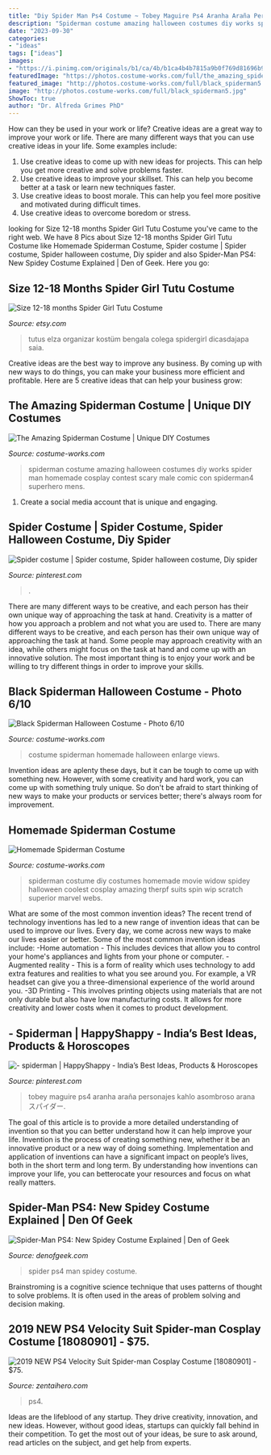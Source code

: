 ```yaml
---
title: "Diy Spider Man Ps4 Costume ~ Tobey Maguire Ps4 Aranha Araña Personajes Kahlo Asombroso Arana スパイダー"
description: "Spiderman costume amazing halloween costumes diy works spider man homemade cosplay contest scary male comic con spiderman4 superhero mens"
date: "2023-09-30"
categories:
- "ideas"
tags: ["ideas"]
images:
- "https://i.pinimg.com/originals/b1/ca/4b/b1ca4b4b7815a9b0f769d81696b9d7dd.jpg"
featuredImage: "https://photos.costume-works.com/full/the_amazing_spiderman4.jpg"
featured_image: "http://photos.costume-works.com/full/black_spiderman5.jpg"
image: "http://photos.costume-works.com/full/black_spiderman5.jpg"
ShowToc: true
author: "Dr. Alfreda Grimes PhD"
---
```



How can they be used in your work or life?
Creative ideas are a great way to improve your work or life. There are many different ways that you can use creative ideas in your life. Some examples include: 
1. Use creative ideas to come up with new ideas for projects. This can help you get more creative and solve problems faster. 
2. Use creative ideas to improve your skillset. This can help you become better at a task or learn new techniques faster. 
3. Use creative ideas to boost morale. This can help you feel more positive and motivated during difficult times. 
4. Use creative ideas to overcome boredom or stress.

	

		
looking for Size 12-18 months Spider Girl Tutu Costume you've came to the right web. We have 8 Pics about Size 12-18 months Spider Girl Tutu Costume like Homemade Spiderman Costume, Spider costume | Spider costume, Spider halloween costume, Diy spider and also Spider-Man PS4: New Spidey Costume Explained | Den of Geek. Here you go:
		
    
## Size 12-18 Months Spider Girl Tutu Costume

<img loading=lazy src="https://img0.etsystatic.com/003/0/5838092/il_fullxfull.371374660_oh9x.jpg" onerror="this.onerror=null;this.src='https://tse1.mm.bing.net/th?id=OIP.66E7lCfs2N8f3hOSpceaAQHaJP&amp;pid=15.1';" alt="Size 12-18 months Spider Girl Tutu Costume">

_Source: etsy.com_

>tutus elza organizar kostüm bengala colega spidergirl dicasdajapa saia. 

	

Creative ideas are the best way to improve any business. By coming up with new ways to do things, you can make your business more efficient and profitable. Here are 5 creative ideas that can help your business grow: 

    
## The Amazing Spiderman Costume | Unique DIY Costumes

<img loading=lazy src="https://photos.costume-works.com/full/the_amazing_spiderman4.jpg" onerror="this.onerror=null;this.src='https://tse2.mm.bing.net/th?id=OIP.-wiZoe9cLfjS6Ce1M7lfjQHaJ3&amp;pid=15.1';" alt="The Amazing Spiderman Costume | Unique DIY Costumes">

_Source: costume-works.com_

>spiderman costume amazing halloween costumes diy works spider man homemade cosplay contest scary male comic con spiderman4 superhero mens. 

	

1. Create a social media account that is unique and engaging.

    
## Spider Costume | Spider Costume, Spider Halloween Costume, Diy Spider

<img loading=lazy src="https://i.pinimg.com/originals/2a/ea/34/2aea341c0f352b1a772ff30f585cd302.jpg" onerror="this.onerror=null;this.src='https://tse4.mm.bing.net/th?id=OIP.sRXWb3-Ag9MNssBbnNn7SQHaE8&amp;pid=15.1';" alt="Spider costume | Spider costume, Spider halloween costume, Diy spider">

_Source: pinterest.com_

>. 

	

There are many different ways to be creative, and each person has their own unique way of approaching the task at hand.
Creativity is a matter of how you approach a problem and not what you are used to. There are many different ways to be creative, and each person has their own unique way of approaching the task at hand. Some people may approach creativity with an idea, while others might focus on the task at hand and come up with an innovative solution. The most important thing is to enjoy your work and be willing to try different things in order to improve your skills.

    
## Black Spiderman Halloween Costume - Photo 6/10

<img loading=lazy src="http://photos.costume-works.com/full/black_spiderman5.jpg" onerror="this.onerror=null;this.src='https://tse2.mm.bing.net/th?id=OIP.MZWM3-_HB4LUMaeN4-hi3gHaJ3&amp;pid=15.1';" alt="Black Spiderman Halloween Costume - Photo 6/10">

_Source: costume-works.com_

>costume spiderman homemade halloween enlarge views. 

	

Invention ideas are aplenty these days, but it can be tough to come up with something new. However, with some creativity and hard work, you can come up with something truly unique. So don't be afraid to start thinking of new ways to make your products or services better; there's always room for improvement.

    
## Homemade Spiderman Costume

<img loading=lazy src="http://photos.costume-works.com/full/spiderman9.jpg" onerror="this.onerror=null;this.src='https://tse1.mm.bing.net/th?id=OIP.js2hdPAfQ1M5768kNHAX4AHaMz&amp;pid=15.1';" alt="Homemade Spiderman Costume">

_Source: costume-works.com_

>spiderman costume diy costumes homemade movie widow spidey halloween coolest cosplay amazing therpf suits spin wip scratch superior marvel webs. 

	

What are some of the most common invention ideas?
The recent trend of technology inventions has led to a new range of invention ideas that can be used to improve our lives. Every day, we come across new ways to make our lives easier or better. Some of the most common invention ideas include: 
-Home automation - This includes devices that allow you to control your home's appliances and lights from your phone or computer. 
-Augmented reality - This is a form of reality which uses technology to add extra features and realities to what you see around you. For example, a VR headset can give you a three-dimensional experience of the world around you. 
-3D Printing - This involves printing objects using materials that are not only durable but also have low manufacturing costs. It allows for more creativity and lower costs when it comes to product development.

    
## - Spiderman | HappyShappy - India’s Best Ideas, Products &amp; Horoscopes

<img loading=lazy src="https://i.pinimg.com/originals/b1/ca/4b/b1ca4b4b7815a9b0f769d81696b9d7dd.jpg" onerror="this.onerror=null;this.src='https://tse2.mm.bing.net/th?id=OIP.AGvG0VoOPk5EAAZvOVOOJwHaNO&amp;pid=15.1';" alt="- spiderman | HappyShappy - India’s Best Ideas, Products &amp; Horoscopes">

_Source: pinterest.com_

>tobey maguire ps4 aranha araña personajes kahlo asombroso arana スパイダー. 

	

The goal of this article is to provide a more detailed understanding of invention so that you can better understand how it can help improve your life.
Invention is the process of creating something new, whether it be an innovative product or a new way of doing something. Implementation and application of inventions can have a significant impact on people’s lives, both in the short term and long term. By understanding how inventions can improve your life, you can betterocate your resources and focus on what really matters.

    
## Spider-Man PS4: New Spidey Costume Explained | Den Of Geek

<img loading=lazy src="https://www.denofgeek.com/wp-content/uploads/2018/09/spider-man-ps4.jpg?fit=740,429" onerror="this.onerror=null;this.src='https://tse4.mm.bing.net/th?id=OIP.9uZLJVVfp5RY1d9qnovl1gHaES&amp;pid=15.1';" alt="Spider-Man PS4: New Spidey Costume Explained | Den of Geek">

_Source: denofgeek.com_

>spider ps4 man spidey costume. 

	

Brainstroming is a cognitive science technique that uses patterns of thought to solve problems. It is often used in the areas of problem solving and decision making.

    
## 2019 NEW PS4 Velocity Suit Spider-man Cosplay Costume [18080901] - $75.

<img loading=lazy src="https://www.zentaihero.com/images/18080901.jpg" onerror="this.onerror=null;this.src='https://tse1.mm.bing.net/th?id=OIP.Cgx7z57CKNok_yOVo-6CBAHaJ3&amp;pid=15.1';" alt="2019 NEW PS4 Velocity Suit Spider-man Cosplay Costume [18080901] - $75.">

_Source: zentaihero.com_

>ps4. 

	

Ideas are the lifeblood of any startup. They drive creativity, innovation, and new ideas. However, without good ideas, startups can quickly fall behind in their competition. To get the most out of your ideas, be sure to ask around, read articles on the subject, and get help from experts.

